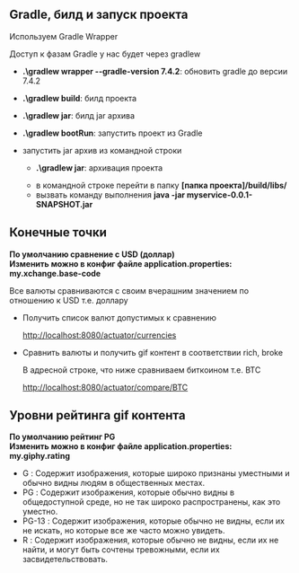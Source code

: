 <h2>Gradle, билд и запуск проекта</h2>
<p>Используем Gradle Wrapper</p>
<p>Доступ к фазам Gradle у нас будет через gradlew</p>
<ul>
         <li><p><b>.\gradlew wrapper --gradle-version 7.4.2</b>: обновить gradle до версии 7.4.2 </p>  </li>
        <li><p><b>.\gradlew build</b>: билд проекта</p></li>
        <li><p><b>.\gradlew jar</b>: билд jar архива </p></li>
        <li><p><b>.\gradlew bootRun</b>: запустить проект из Gradle</p></li>
        <li>
            <p>запустить jar архив из командной строки</p>
            <ul>
                <li><p><b>.\gradlew jar</b>: архивация проекта</p></li>
                <li>в командной строке перейти в папку <b>[папка проекта]/build/libs/</b></li>
                <li>вызвать команду выполнения <b>java -jar myservice-0.0.1-SNAPSHOT.jar</b></li>
            </ul>
        </li>
       
</ul>

<h2>Конечные точки</h2>
<b>По умолчанию сравнение с USD (доллар)</b><br>
<b>Изменить можно в конфиг файле application.properties: my.xchange.base-code</b>

<p>Все валюты сравниваются с своим вчерашним значением по отношению к USD т.е. доллару</p>
<ul>
    <li>
        <p>Получить список валют допустимых к сравнению</p>
        <a href="http://localhost:8080/actuator/currencies">http://localhost:8080/actuator/currencies</a>
    </li>
    <li>
        <p>Сравнить валюты и получить gif контент в соответствии rich, broke</p>
        <p>В адресной строке, что ниже сравниваем биткоином т.е. BTC</p>
        <a href="http://localhost:8080/actuator/compare/BTC">http://localhost:8080/actuator/compare/BTC</a>
  </li>
</ul>


<h2>Уровни рейтинга gif контента</h2>
<b>По умолчанию рейтинг PG</b><br>
<b>Изменить можно в конфиг файле application.properties: my.giphy.rating</b>

<ul>
    <li><span>G</span> : Содержит изображения, которые широко признаны уместными и обычно видны людям в общественных местах.</li>
    <li><span>PG</span> : Содержит изображения, которые обычно видны в общедоступной среде, но не так широко распространены, как это уместно.</li>
    <li><span>PG-13</span> : Содержит изображения, которые обычно не видны, если их не искать, но которые все же часто можно увидеть.</li>
    <li><span>R</span> : Содержит изображения, которые обычно не видны, если их не найти, и могут быть сочтены тревожными, если их засвидетельствовать.</li>
</ul>